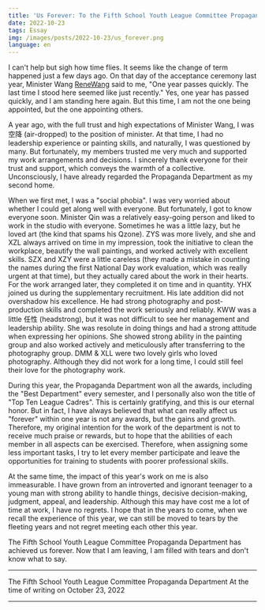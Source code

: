 ```yaml
---
title: 'Us Forever: To the Fifth School Youth League Committee Propaganda Department'
date: 2022-10-23
tags: Essay
img: /images/posts/2022-10-23/us_forever.png
language: en
---
```

I can't help but sigh how time flies. It seems like the change of term happened just a few days ago. On that day of the acceptance ceremony last year, Minister Wang [ReneWang](https://Rene.wang) said to me, "One year passes quickly. The last time I stood here seemed like just recently." Yes, one year has passed quickly, and I am standing here again. But this time, I am not the one being appointed, but the one appointing others.

A year ago, with the full trust and high expectations of Minister Wang, I was空降 (air-dropped) to the position of minister. At that time, I had no leadership experience or painting skills, and naturally, I was questioned by many. But fortunately, my members trusted me very much and supported my work arrangements and decisions. I sincerely thank everyone for their trust and support, which conveys the warmth of a collective. Unconsciously, I have already regarded the Propaganda Department as my second home.

When we first met, I was a "social phobia". I was very worried about whether I could get along well with everyone. But fortunately, I got to know everyone soon. Minister Qin was a relatively easy-going person and liked to work in the studio with everyone. Sometimes he was a little lazy, but he loved art (the kind that spams his Qzone). ZYS was more lively, and she and XZL always arrived on time in my impression, took the initiative to clean the workplace, beautify the wall paintings, and worked actively with excellent skills. SZX and XZY were a little careless (they made a mistake in counting the names during the first National Day work evaluation, which was really urgent at that time), but they actually cared about the work in their hearts. For the work arranged later, they completed it on time and in quantity. YHX joined us during the supplementary recruitment. His late addition did not overshadow his excellence. He had strong photography and post-production skills and completed the work seriously and reliably. KWW was a little 任性 (headstrong), but it was not difficult to see her management and leadership ability. She was resolute in doing things and had a strong attitude when expressing her opinions. She showed strong ability in the painting group and also worked actively and meticulously after transferring to the photography group. DMM & XLL were two lovely girls who loved photography. Although they did not work for a long time, I could still feel their love for the photography work.

During this year, the Propaganda Department won all the awards, including the "Best Department" every semester, and I personally also won the title of "Top Ten League Cadres". This is certainly gratifying, and this is our eternal honor. But in fact, I have always believed that what can really affect us "forever" within one year is not any awards, but the gains and growth. Therefore, my original intention for the work of the department is not to receive much praise or rewards, but to hope that the abilities of each member in all aspects can be exercised. Therefore, when assigning some less important tasks, I try to let every member participate and leave the opportunities for training to students with poorer professional skills.

At the same time, the impact of this year's work on me is also immeasurable. I have grown from an introverted and ignorant teenager to a young man with strong ability to handle things, decisive decision-making, judgment, appeal, and leadership. Although this may have cost me a lot of time at work, I have no regrets.
I hope that in the years to come, when we recall the experience of this year, we can still be moved to tears by the fleeting years and not regret meeting each other this year.

The Fifth School Youth League Committee Propaganda Department has achieved us forever. Now that I am leaving, I am filled with tears and don't know what to say.

***
The Fifth School Youth League Committee Propaganda Department
At the time of writing on October 23, 2022
***